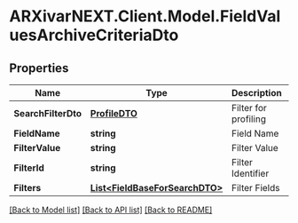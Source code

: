 # ARXivarNEXT.Client.Model.FieldValuesArchiveCriteriaDto
## Properties

Name | Type | Description | Notes
------------ | ------------- | ------------- | -------------
**SearchFilterDto** | [**ProfileDTO**](ProfileDTO.md) | Filter for profiling | [optional] 
**FieldName** | **string** | Field Name | [optional] 
**FilterValue** | **string** | Filter Value | [optional] 
**FilterId** | **string** | Filter Identifier | [optional] 
**Filters** | [**List&lt;FieldBaseForSearchDTO&gt;**](FieldBaseForSearchDTO.md) | Filter Fields | [optional] 

[[Back to Model list]](../README.md#documentation-for-models) [[Back to API list]](../README.md#documentation-for-api-endpoints) [[Back to README]](../README.md)

